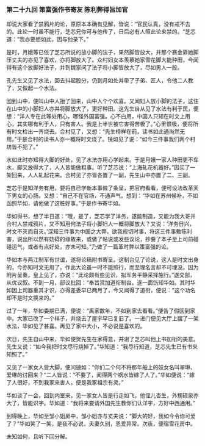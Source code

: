 <script type="text/javascript">
    var head = document.getElementsByTagName('head')[0];
    cssURL = '/public/article_1.css';
    linkTag = document.createElement('link');
    linkTag.href = cssURL;
    linkTag.setAttribute('type','text/css');
    linkTag.setAttribute('rel','stylesheet');
    head.appendChild(linkTag);
</script>
### 第二十九回 策富强作书寄友 陈利弊得旨加官

却说大家看了禁鸦片的论，原原本本确有见解，皆说：“官民认真，没有戒不去的。此论一时虽不能行，芝芯兄你可与他传了，日后必有人照此论来禁的。“芝芯道：“我亦要想如此，因与他录下。”

是时，月娥等已依了芝芯所说的放小脚的法子，果然脚皆放大，并那个赛金靠她脚压丈夫的亦见了喜欢，亦将脚放大了。众村妇女本羡慕她家雪花脚大能种田，今闻得有这个放脚好法子，并到魏家问了法子将小脚皆放大了，尽如男人一般。

孔先生又见了水法，回去抖起股分，仍到月如处并带了子弟、匠人，令他二人教了，又做起一个水法。

回到山中，便叫山中人抬了回来，山中人个个欢喜。又闻妇人放小脚的法子，这住在山中的小脚妇人亦并将脚放大了，更好种田。这先生自从见了水法有利于民，便想：“洋人专在此等处用心，哪怪外国富强。心不白用，中国人只知在时文上用心，其实哪有利于人，只有害人。我是上半世被它害得苦极了。”心里恨极，便将所有时文检出一齐烧去。合村见了，又想：“先生榜样在前，读书如此通尚然无用。”于是合村的读书人亦一概将时文烧了。镜如见了说：“如今三件事我们两个村坊皆不犯了。”

水如此时亦知得大脚的好处，见了水法亦用心学起来。于是月娥一家人种田更不车水，脚又放得大了，人人皆能做粗事。听了芝芯说：“上海轧花机器好。”因买了一架回来，人人轧起花来。合村见了亦皆各置了一副，先生山中亦置了二、三副。

芝芯于是知洋务有用，要将自已学新本事做了条呈，把官府看看，便可设法改革天下男女的心肠。又想：“自己不在官场，不通声气。想到：“华如在苏州候补，不如函照华如，请他做了这桩好事。”于是作书寄华如。

华如得书，想了半日道：“哦，是了，芝芯学了洋务，遂能制造，又能为我大哥并合村人禁戒鸦片，又不知用何法子将小脚妇人一概将脚放大？又说：‘洋务日兴，时文不灭而自灭。’深知三件事为中国之大弊，欲我规切时事，将这三件事敷陈利害，说出所以然有妨碍的缘故来，或做了帖说或发些议论，抄誊了本子至上司前碰碰运气，或者有点好处，亦未可知。”乃做了一篇革时弊以策富强的论。

华如本与两江制军有世谊，遂将论稿附书寄呈。这制台见了论说，这人是时文出身的，今亦知时文无用了。作此大论虽一时不能照行，而至理名言却不可埋没。因为附片呈奏。皇上见了，亦说：“此论颇有些见识，拟军务平静采择施行。”遂交部，从优议叙。不到一月，部议批回：“奉旨赏加道衔制台。遂一面饬知华如。其时华如因上司器重其才识，亦得差委早已两月了，今又闻得了道衔，便说：”这个功名却不是时文换来的。”

过了一年，华如委期已满，便说：“离家数年，不如到家去看看。”便告了假回到家中。大家已改了一个样子，并烧去了屋宇早已复旧了。一进门便见大厅上摆了一架水法，华如见了甚喜。再见了家中大小，不必说是喜欢的。

次日，先生自山中来，华如便贺先生在家得意，并谢了芝芯叫他上书加衔的美意。先生又说：“如今我把时文尽行烧掉了。”华知道：“我尽行知道，芝芯先生已有书来知照了。”

又见了一家女人皆大脚，便问镜如：“你们二个何不将那年船上的妓女名叫翠琳、爱琳的讨回来？”二人皆说：“不要了，闻得两个祸水皆嫁了人了。”华如便说：“嫁了人很好，不到我家来害人，便是我家祖宗有灵。”

华如谈了一会，回到内室来，见一家女人皆是行走如飞，他侄儿杏生，外甥硕泉亦大了，皆能识字。华如道：“我将来要请外国先生教你们认洋字，方好中西通用。”

到得晚上，华如至邹小姐房中，邹小姐亦与丈夫说：“脚大的好，我如今令你可爱了？”华如笑了一笑，是夜不必说，夫妻久别，恩爱异常。次夜，便宿雪花房中。

未知如何，且听下回分解。
